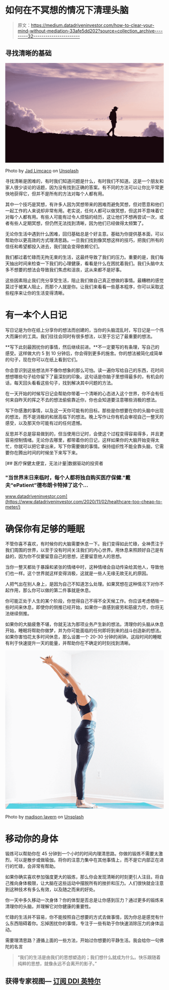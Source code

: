 # 如何在不冥想的情况下清理头脑

> 原文：<https://medium.datadriveninvestor.com/how-to-clear-your-mind-without-mediation-33afe5dd202?source=collection_archive---------32----------------------->

## 寻找清晰的基础

![](img/bba19b62f96474bf22bb3c588c660d9d.png)

Photo by [Jad Limcaco](https://unsplash.com/@jadlimcaco?utm_source=medium&utm_medium=referral) on [Unsplash](https://unsplash.com?utm_source=medium&utm_medium=referral)

寻找清晰是困难的，有时我们知道问题是什么，有时我们不知道。这是一个朋友和家人很少谈论的话题，因为没有找到正确的答案。有不同的方法可以让你比平常更快地获得它，但并不是所有的方法对每个人都有用。

其中一个技巧是冥想，有许多人因为冥想带来的困难而避免冥想，但对愿意和他们一起工作的人来说却非常有用。老实说，任何人都可以做冥想，但这并不意味着它对每个人都有用。有些人可能有过令人烦恼的经历，这让他们不想再尝试一次，或者有些人定期冥想，但仍然无法找到清晰，因为他们已经做得太频繁了。

无论你生活中遇到什么困难，回归基础总是个好主意。基础为你提供基本面，可以帮助你以更高效的方式理清思路。一旦我们找到像冥想这样的技巧，把我们所有的信任和希望都投入进去，我们就会变得依赖它们。

我们都过着忙碌而无拘无束的生活，这最终导致了我们的压力。重要的是，我们每天抽出时间来检查一下我们的心理健康，看看是什么在困扰着我们。我们头脑中太多不想要的想法会导致我们焦虑和沮丧，这从来都不是好事。

这些因素阻止我们充分享受生活，阻止我们做自己真正想做的事情。最糟糕的感觉莫过于被某人阻止，而那个人就是你。让我们来看看一些基本程序，你可以采取这些程序来让你的生活变得清晰。

# 有一本个人日记

写日记是为你在纸上分享你的想法而创建的，当你的头脑混乱时，写日记是一个伟大而廉价的工具。我们往往会同时有很多想法，以至于忘记了最重要的想法。

**写下此刻最困扰你的事情，然后继续前进。**不一定要写的有条理，写自己的感受。这样做大约 5 到 10 分钟后，你会得到更多的施舍。你的想法被简化成简单的句子，现在你可以在纸上看到它们。

你会意识到这些想法并不像你想象的那么可怕。读一遍你写给自己的东西，花时间想想哪些句子给你留下了最深刻的印象。这句话是你脑子里想得最多的，有机会的话，每天回头看看这些句子，找到解决其中问题的方法。

在一天开始的时候写日记会帮助你带着一个清晰的心态进入这个世界，你不会有任何来自昨天的挥之不去的想法偷偷靠近你，你也会知道要注意哪些消极的想法。

写下你感激的事情，以及这一天你可能有的目标。那些是你想要在你的头脑中出现的想法，而不是消极的和居高临下的想法。晚上写作让你有机会审视自己一整天的感受，以及那天你可能有过的任何遗憾。

反思并不总是容易做到的，但当使用日记时，会使这个过程变得容易得多，并且更容易控制情绪。无论你去哪里，都带着你的日记，这样如果你的大脑开始变得太忙，你就可以把它拿出来，写下你需要做的事情。保持组织性不能全靠头脑，它需要你在腾出时间的时候坐下来写下来。

[](https://www.datadriveninvestor.com/2020/11/02/healthcare-too-cheap-to-meter/) [## 医疗保健太便宜，无法计量|数据驱动的投资者

### "当世界末日来临时，每个人都将独自购买医疗保健."戴夫“ePatient”德布朗卡特掉了这个…

www.datadriveninvestor.com](https://www.datadriveninvestor.com/2020/11/02/healthcare-too-cheap-to-meter/) 

# 确保你有足够的睡眠

不管你喜不喜欢，有时候你的大脑需要休息一下。我们变得如此忙碌，全神贯注于我们周围的世界，以至于没有时间关注我们的内心世界。用休息来照顾好自己是有益的，因为你不仅要留意自己的思想，还要留意他人的思想。

当你一整天都处于暴躁和紧张的情绪中时，这种情绪会自动传染给其他人，导致他们也一样。这个世界就这样变得消极，这就是一些人无缘无故无礼的原因。

人把气出在别人身上，是因为自己不知道怎么处理。如果冥想在这种情况下对你不起作用，那么你可以做的第二件事就是休息。

你可能正处于人生的某个阶段，你觉得自己不得不全天候工作。你应该考虑牺牲一些时间来休息，即使你的侧推已经开始，如果你一直感到疲劳和筋疲力尽，你将无法继续侧推。

如果你的大脑疲惫不堪，你就无法为那项业务产生新的想法。清理你的头脑从休息开始，睡眠将帮助你做梦，并为你可能面临的任何即将到来的战斗创造新的想法。如果你害怕花太多时间休息，那么设置一个 20-30 分钟的闹钟。这段时间的睡眠有利于快速提升一天的能量，并帮助你在不确定的时刻找到清晰。

![](img/fdcaf0960d4f6cf11ee81c8bf4219ec7.png)

Photo by [madison lavern](https://unsplash.com/@yogagenapp?utm_source=medium&utm_medium=referral) on [Unsplash](https://unsplash.com?utm_source=medium&utm_medium=referral)

# 移动你的身体

锻炼可以帮助你在 45 分钟到一个小时的时间内理清思路。你做的锻炼不需要太激烈，可以是散步或做瑜伽。将你的注意力集中在其他事情上，而不是它内部正在进行的忙碌，会非常有帮助。

如果你确实喜欢参加强度更大的锻炼，那么你会发现清晰的时刻更引人注目。将自己推向身体极限，让大脑在这些运动中摆脱所有的挫折和压力。人们很快就会注意到这种技术有多么有效，以及随之而来的好处。

你一天中多久移动一次身体？你的体型是否总是让你感到压力？通过更多的锻炼来清理你的头脑，并理解它对你健康的重要性。

忙碌的生活并不容易，你不能按照自己想要的方式去做事情，因为你总是感觉有什么东西阻碍着你。忘掉困扰你的事情，专注于一些有助于你快速消除压力的身体运动。

需要理清思路？遵循上面的一些方法，开始过你想要的平静生活。我会给你一句佛陀的名言

> “我们的生活是由我们的思想塑造的；我们想什么就成为什么。快乐跟随着纯粹的思想，就像永远不会离开的影子。”

## 获得专家视图— [订阅 DDI 英特尔](https://datadriveninvestor.com/ddi-intel)